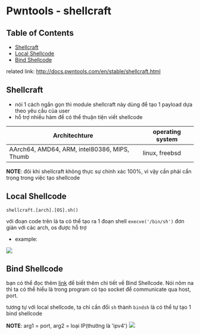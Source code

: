 # Pwntools - shellcraft
## Table of Contents
-	[Shellcraft](#Shellcraft)
-	[Local Shellcode](#Local-Shellcode)
-	[Bind Shellcode](#Bind-Shellcode)




related link: http://docs.pwntools.com/en/stable/shellcraft.html

## Shellcraft
-	nói 1 cách ngắn gọn thì module shellcraft này dùng để tạo 1 payload dựa theo yêu cầu của user
-	hỗ trợ nhiều hàm để có thể thuận tiện viết shellcode

|Architechture|operating system|
|-------------|----------------|
|AArch64, AMD64, ARM, intel80386, MIPS, Thumb|linux, freebsd|

**NOTE**: đôi khi shellcraft không thực sự chính xác 100%, vì vậy cần phải cẩn trọng trong việc tạo shellcode

## Local Shellcode
```
shellcraft.[arch].[OS].sh()
```
với đoạn code trên là ta có thể tạo ra 1 đoạn shell `execve('/bin/sh')` đơn giản với các arch, os được hỗ trợ

*	example:

![](https://i.imgur.com/EgzHMxn.png)

## Bind Shellcode
bạn có thể đọc thêm [link](https://www.lazenca.net/display/TEC/03.Bind+Shellcode) để biết thêm chi tiết về Bind Shellcode. Nói nôm na thì ta có thể hiểu là trong program có tạo socket để communicate qua host, port.

tương tự với local shellcode, ta chỉ cần đổi `sh` thành `bindsh` là có thể tự tạo 1 bind shellcode

**NOTE**: arg1 = port, arg2 = loại IP(thường là 'ipv4')
![](https://i.imgur.com/vz0VMPd.png)